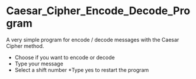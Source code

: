 # Caesar_Cipher_Encode_Decode_Program

A very simple program for encode / decode messages with the Caesar Cipher method.

* Choose if you want to encode or decode
* Type your message
* Select a shift number
*Type yes to restart the program
